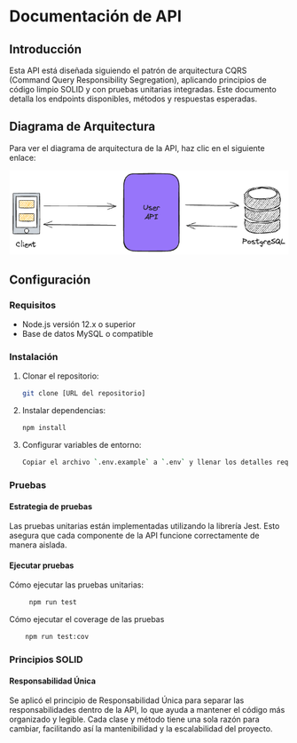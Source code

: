 # Documentación de API

## Introducción

Esta API está diseñada siguiendo el patrón de arquitectura CQRS (Command Query Responsibility Segregation), aplicando principios de código limpio SOLID y con pruebas unitarias integradas. Este documento detalla los endpoints disponibles, métodos y respuestas esperadas.

## Diagrama de Arquitectura

Para ver el diagrama de arquitectura de la API, haz clic en el siguiente enlace:

![Diagrama de Arquitectura](./img/architecture_diagram.png)

## Configuración

### Requisitos

- Node.js versión 12.x o superior
- Base de datos MySQL o compatible

### Instalación

1. Clonar el repositorio:
   ```bash
   git clone [URL del repositorio]

2. Instalar dependencias: 
   ```bash
   npm install

3. Configurar variables de entorno:
   ```bash
   Copiar el archivo `.env.example` a `.env` y llenar los detalles requeridos.

### Pruebas

#### Estrategia de pruebas
Las pruebas unitarias están implementadas utilizando la librería Jest. Esto asegura que cada componente de la API funcione correctamente de manera aislada.

#### Ejecutar pruebas
Cómo ejecutar las pruebas unitarias:
   ```bash
        npm run test
   ```

Cómo ejecutar el coverage de las pruebas
```bash
    npm run test:cov
```


### Principios SOLID

#### Responsabilidad Única

Se aplicó el principio de Responsabilidad Única para separar las responsabilidades dentro de la API, lo que ayuda a mantener el código más organizado y legible. Cada clase y método tiene una sola razón para cambiar, facilitando así la mantenibilidad y la escalabilidad del proyecto.

